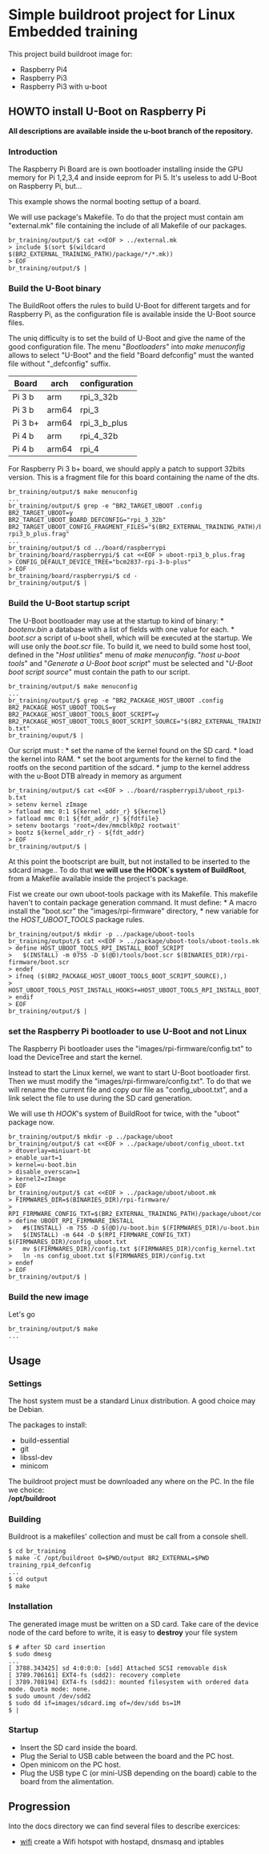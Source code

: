 # Simple buildroot project for Linux Embedded training

This project build buildroot image for:
 * Raspberry Pi4
 * Raspberry Pi3
 * Raspberry Pi3 with u-boot

## HOWTO install U-Boot on Raspberry Pi
**All descriptions are available inside the u-boot branch of the repository.**

### Introduction
The Raspberry Pi Board are is own bootloader installing inside the GPU memory for Pi 1,2,3,4 and inside eeprom for Pi 5.
It's useless to add U-Boot on Raspberry Pi, but...

This example shows the normal booting settup of a board.

We will use package's Makefile. To do that the project must contain am "external.mk" file containing the include of all Makefile of our packages.

```shell
br_training/output/$ cat <<EOF > ../external.mk
> include $(sort $(wildcard $(BR2_EXTERNAL_TRAINING_PATH)/package/*/*.mk))
> EOF
br_training/output/$ |
```

### Build the U-Boot binary
The BuildRoot offers the rules to build U-Boot for different targets and for Raspberry Pi,
as the configuration file is available inside the U-Boot source files.

The uniq difficulty is to set the build of U-Boot and give the name of the good configuration file.
The menu "*Bootloaders*" into *make menuconfig* allows to select "U-Boot" and the field "Board defconfig" must the wanted file without "_defconfig" suffix.

| Board   | arch  | configuration |
|---------|-------|---------------|
| Pi 3 b  | arm   | rpi\_3\_32b     |
| Pi 3 b  | arm64 | rpi\_3         |
| Pi 3 b+ | arm64 | rpi\_3\_b\_plus  |
| Pi 4 b  | arm   | rpi\_4\_32b     |
| Pi 4 b  | arm64 | rpi\_4         |

For Raspberry Pi 3 b+ board, we should apply a patch to support 32bits version. This is a fragment file for this board containing the name of the dts.

```shell
br_training/output/$ make menuconfig
...
br_training/output/$ grep -e ^BR2_TARGET_UBOOT .config
BR2_TARGET_UBOOT=y
BR2_TARGET_UBOOT_BOARD_DEFCONFIG="rpi_3_32b"
BR2_TARGET_UBOOT_CONFIG_FRAGMENT_FILES="$(BR2_EXTERNAL_TRAINING_PATH)/board/raspberrypi/uboot-rpi3_b_plus.frag"
...
br_training/output/$ cd ../board/raspberrypi
br_training/board/raspberrypi/$ cat <<EOF > uboot-rpi3_b_plus.frag
> CONFIG_DEFAULT_DEVICE_TREE="bcm2837-rpi-3-b-plus"
> EOF
br_training/board/raspberrypi/$ cd -
br_training/output/$ |
```

### Build the U-Boot startup script
The U-Boot bootloader may use at the startup to kind of binary:
	* *bootenv.bin* a database with a list of fields with one value for each.
	* *boot.scr* a script of u-boot shell, which will be executed at the startup.
We will use only the *boot.scr* file. To build it, we need to build some host tool, defined in the "*Host utilities*" menu of *make menuconfig*.
"*host u-boot tools*" and "*Generate a U-Boot boot script*" must be selected and "*U-Boot boot script source*" must contain the path to our script.

```shell
br_training/output/$ make menuconfig
...
br_training/output/$ grep -e ^BR2_PACKAGE_HOST_UBOOT .config
BR2_PACKAGE_HOST_UBOOT_TOOLS=y
BR2_PACKAGE_HOST_UBOOT_TOOLS_BOOT_SCRIPT=y
BR2_PACKAGE_HOST_UBOOT_TOOLS_BOOT_SCRIPT_SOURCE="$(BR2_EXTERNAL_TRAINING_PATH)/board/raspberrypi3/uboot_rpi3-b.txt"
br_training/ouput/$ |
```

Our script must :
	* set the name of the kernel found on the SD card.
	* load the kernel into RAM.
	* set the boot arguments for the kernel to find the rootfs on the second partition of the sdcard.
   	* jump to the kernel address with the u-Boot DTB already in memory as argument
```shell
br_training/output/$ cat <<EOF > ../board/raspberrypi3/uboot_rpi3-b.txt
> setenv kernel zImage
> fatload mmc 0:1 ${kernel_addr_r} ${kernel}
> fatload mmc 0:1 ${fdt_addr_r} ${fdtfile}
> setenv bootargs 'root=/dev/mmcblk0p2 rootwait'
> bootz ${kernel_addr_r} - ${fdt_addr}
> EOF
br_training/output/$ |
```

At this point the bootscript are built, but not installed to be inserted to the sdcard image..
To do that **we will use the HOOK`s system of BuildRoot**, from a Makefile available inside the project's package.

Fist we create our own uboot-tools package with its Makefile. This makefile haven't to contain package generation command. It must define:
	* A macro install the "boot.scr" the "images/rpi-firmware" directory,
	* new variable for the *HOST_UBOOT_TOOLS* package rules.

```shell
br_training/output/$ mkdir -p ../package/uboot-tools
br_training/output/$ cat <<EOF > ../package/uboot-tools/uboot-tools.mk
> define HOST_UBOOT_TOOLS_RPI_INSTALL_BOOT_SCRIPT
>   $(INSTALL) -m 0755 -D $(@D)/tools/boot.scr $(BINARIES_DIR)/rpi-firmware/boot.scr
> endef
> ifneq ($(BR2_PACKAGE_HOST_UBOOT_TOOLS_BOOT_SCRIPT_SOURCE),)
>   HOST_UBOOT_TOOLS_POST_INSTALL_HOOKS+=HOST_UBOOT_TOOLS_RPI_INSTALL_BOOT_SCRIPT
> endif
> EOF
br_training/output/$ |
```

### set the Raspberry Pi bootloader to use U-Boot and not Linux
The Raspberry Pi bootloader uses the "images/rpi-firmware/config.txt" to load the DeviceTree and start the kernel.

Instead to start the Linux kernel, we want to start U-Boot bootloader first. Then we must modify the "images/rpi-firmware/config.txt".
To do that we will rename the current file and copy our file as "config\_uboot.txt", and a link select the file to use during the SD card generation.

We will use th *HOOK*'s system of BuildRoot for twice, with the "uboot" package now.

```shell
br_training/output/$ mkdir -p ../package/uboot
br_training/output/$ cat <<EOF > ../package/uboot/config_uboot.txt
> dtoverlay=miniuart-bt
> enable_uart=1
> kernel=u-boot.bin
> disable_overscan=1
> kernel2=zImage
> EOF
br_training/output/$ cat <<EOF > ../package/uboot/uboot.mk
> FIRMWARES_DIR=$(BINARIES_DIR)/rpi-firmware/
> RPI_FIRMWARE_CONFIG_TXT=$(BR2_EXTERNAL_TRAINING_PATH)/package/uboot/config_uboot.txt
> define UBOOT_RPI_FIRMWARE_INSTALL
> 	#$(INSTALL) -m 755 -D $(@D)/u-boot.bin $(FIRMWARES_DIR)/u-boot.bin
> 	$(INSTALL) -m 644 -D $(RPI_FIRMWARE_CONFIG_TXT) $(FIRMWARES_DIR)/config_uboot.txt
> 	mv $(FIRMWARES_DIR)/config.txt $(FIRMWARES_DIR)/config_kernel.txt
> 	ln -ns config_uboot.txt $(FIRMWARES_DIR)/config.txt
> endef
> EOF
br_training/output/$ |
```

### Build the new image

Let's go
```shell
br_training/output/$ make
...
```

## Usage
### Settings
The host system must be a standard Linux distribution. A good choice may be Debian.

The packages to install:
 * build-essential
 * git
 * libssl-dev
 * minicom

The buildroot project must be downloaded any where on the PC. In the file we choice:  
  **/opt/buildroot**

### Building
Buildroot is a makefiles' collection and must be call from a console shell.

```shell
$ cd br_training
$ make -C /opt/buildroot O=$PWD/output BR2_EXTERNAL=$PWD training_rpi4_defconfig
...
$ cd output
$ make
```

### Installation
The generated image must be written on a SD card.
Take care of the device node of the card before to write, it is easy to **destroy** your file system

```shell
$ # after SD card insertion
$ sudo dmesg
...
[ 3788.343425] sd 4:0:0:0: [sdd] Attached SCSI removable disk
[ 3789.706161] EXT4-fs (sdd2): recovery complete
[ 3789.708194] EXT4-fs (sdd2): mounted filesystem with ordered data mode. Quota mode: none.
$ sudo umount /dev/sdd2
$ sudo dd if=images/sdcard.img of=/dev/sdd bs=1M
$ |
```

### Startup
 * Insert the SD card inside the board.
 * Plug the Serial to USB cable between the board and the PC host.
 * Open minicom on the PC host.
 * Plug the USB type C (or mini-USB depending on the board) cable to the board from the alimentation.

## Progression
Into the docs directory we can find several files to describe exercices:
 * [wifi](/docs/wifi.md) create a Wifi hotspot with hostapd, dnsmasq and iptables

